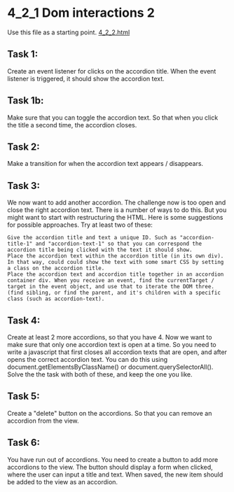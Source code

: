 # 4_2_1 Dom interactions 2

Use this file as a starting point. [4_2_2.html](./4_2_2.html)

## Task 1:

Create an event listener for clicks on the accordion title. When the event listener is triggered, it should show the accordion text.

## Task 1b:

Make sure that you can toggle the accordion text. So that when you click the title a second time, the accordion closes.

## Task 2:

Make a transition for when the accordion text appears / disappears.

## Task 3:

We now want to add another accordion. The challenge now is too open and close the right accordion text. There is a number of ways to do this. But you might want to start with restructuring the HTML. Here is some suggestions for possible approaches. Try at least two of these:

    Give the accordion title and text a unique ID. Such as "accordion-title-1" and "accordion-text-1" so that you can correspond the accordion title being clicked with the text it should show.
    Place the accordion text within the accordion title (in its own div). In that way, could could show the text with some smart CSS by setting a class on the accordion title.
    Place the accordion text and accordion title together in an accordion container div. When you receive an event, find the currentTarget / target in the event object, and use that to iterate the DOM three. (find sibling, or find the parent, and it's children with a specific class (such as accordion-text).

## Task 4:

Create at least 2 more accordions, so that you have 4. Now we want to make sure that only one accordion text is open at a time. So you need to write a javascript that first closes all accordion texts that are open, and after opens the correct accordion text. You can do this using document.getElementsByClassName() or document.querySelectorAll(). Solve the the task with both of these, and keep the one you like.

## Task 5:

Create a "delete" button on the accordions. So that you can remove an accordion from the view.

## Task 6:

You have run out of accordions. You need to create a button to add more accordions to the view. The button should display a form when clicked, where the user can input a title and text. When saved, the new item should be added to the view as an accordion.
